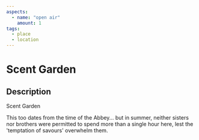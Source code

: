 ```yaml
---
aspects: 
  - name: "open air" 
    amount: 1
tags:
  - place
  - location
---
```


# Scent Garden

## Description
Scent Garden

This too dates from the time of the Abbey... but in summer, neither sisters nor brothers were permitted to spend more than a single hour here, lest the 'temptation of savours' overwhelm them.